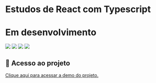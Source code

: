 #  Estudos de React com Typescript
#  Em desenvolvimento

![](https://img.shields.io/github/license/leonardobehnck/advinhacao)
![](https://img.shields.io/github/stars/leonardobehnck/advinhacao)
![](https://img.shields.io/github/forks/leonardobehnck/advinhacao)
![](https://img.shields.io/github/issues/leonardobehnck/advinhacao)

## 📁 Acesso ao projeto

<a href="https://refined-github-html-preview.kidonng.workers.dev/leonardobehnck/alura-studies/raw/main/public/index.html">Clique aqui para acessar a demo do projeto.</a>